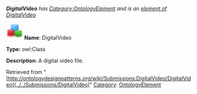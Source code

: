 ___DigitalVideo__ has [Category:OntologyElement](../../Category/OntologyElement "Category:OntologyElement") and is an [element of](../../Property/ElementOf "Property:ElementOf") [DigitalVideo](../../Submissions/DigitalVideo "Submissions:DigitalVideo")_


  




[![Class](../../images/thumb/2/27/Class.gif/45px-Class.gif)](../../Image/Class.gif "Class")
__Name__: DigitalVideo 


__Type:__ owl:Class 


__Description__: A digital video file. 





Retrieved from "[http://ontologydesignpatterns.org/wiki/Submissions:DigitalVideo/DigitalVideo](../../Submissions/DigitalVideo)"
 [Category](http://ontologydesignpatterns.org/wiki/Special:Categories "Special:Categories"): [OntologyElement](../../Category/OntologyElement "Category:OntologyElement")